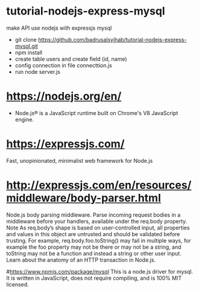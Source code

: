 
# tutorial-nodejs-express-mysql
make API use nodejs with expressjs mysql

- git clone https://github.com/badrusalsyihab/tutorial-nodejs-express-mysql.git
- npm install
- create table users and create field (id, name)
- config connection in file connecttion.js
- run node server.js

# https://nodejs.org/en/
- Node.js® is a JavaScript runtime built on Chrome's V8 JavaScript engine.

# https://expressjs.com/
Fast, unopinionated, minimalist web framework for Node.js

# http://expressjs.com/en/resources/middleware/body-parser.html
Node.js body parsing middleware.
Parse incoming request bodies in a middleware before your handlers, available under the req.body property.
Note As req.body’s shape is based on user-controlled input, all properties and values in this object are untrusted and should be validated before trusting. For example, req.body.foo.toString() may fail in multiple ways, for example the foo property may not be there or may not be a string, and toString may not be a function and instead a string or other user input.
Learn about the anatomy of an HTTP transaction in Node.js.

#https://www.npmjs.com/package/mysql
This is a node.js driver for mysql. It is written in JavaScript, does not require compiling, and is 100% MIT licensed.


